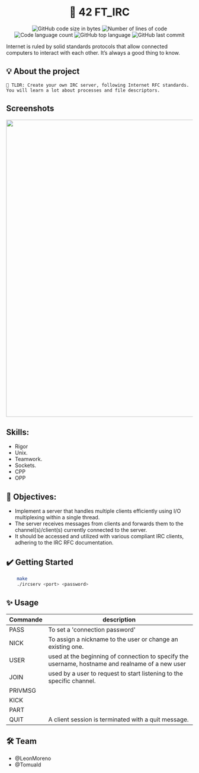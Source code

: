 <h1 align="center">
	🚀 42 FT_IRC
</h1>

<p align="center">
	<img alt="GitHub code size in bytes" src="https://img.shields.io/github/languages/code-size/Tomuald/ft_irc?color=lightblue" />
	<img alt="Number of lines of code" src="https://img.shields.io/tokei/lines/github/Tomuald/ft_irc?color=critical" />
	<img alt="Code language count" src="https://img.shields.io/github/languages/count/Tomuald/ft_irc?color=yellow" />
	<img alt="GitHub top language" src="https://img.shields.io/github/languages/top/Tomuald/ft_irc?color=blue" />
	<img alt="GitHub last commit" src="https://img.shields.io/github/last-commit/Tomuald/ft_irc?color=green" />
</p>

<p> Internet is ruled by solid standards protocols that allow connected computers to interact
with each other. It’s always a good thing to know.
</p>

## 💡 About the project

    🚀 TLDR: Create your own IRC server, following Internet RFC standards.
    You will learn a lot about processes and file descriptors.

## Screenshots

<img src="img/ft_irc.gif" width="800"/>

## Skills:

- Rigor
- Unix.
- Teamwork.
- Sockets.
- CPP
- OPP

## 🎯 Objectives:

- Implement a server that handles multiple clients efficiently using I/O multiplexing within a single thread.
- The server receives messages from clients and forwards them to the channel(s)/client(s) currently connected to the server.
- It should be accessed and utilized with various compliant IRC clients, adhering to the IRC RFC documentation.

## ✔️ Getting Started

```Bash
	make
	./ircserv <port> <password>
```

## ✨ Usage

| Commande | description                        |
| -------- | ---------------------------------- |
| PASS     | To set a 'connection password'     |
| NICK     | To assign a nickname to the user or change an existing one.|
| USER     | used at the beginning of connection to specify the username, hostname and realname of a new user    |
| JOIN     | used by a user to request to start listening to the specific channel.          |
| PRIVMSG  |  |
| KICK     |                |
| PART     |                |
| QUIT     | A client session is terminated with a quit message.              |

## 🛠️ Team

- @LeonMoreno
- @Tomuald